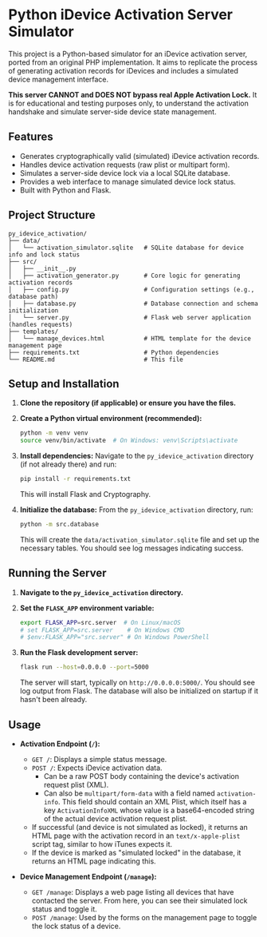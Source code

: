 # Python iDevice Activation Server Simulator

This project is a Python-based simulator for an iDevice activation server, ported from an original PHP implementation. It aims to replicate the process of generating activation records for iDevices and includes a simulated device management interface.

**This server CANNOT and DOES NOT bypass real Apple Activation Lock.** It is for educational and testing purposes only, to understand the activation handshake and simulate server-side device state management.

## Features

*   Generates cryptographically valid (simulated) iDevice activation records.
*   Handles device activation requests (raw plist or multipart form).
*   Simulates a server-side device lock via a local SQLite database.
*   Provides a web interface to manage simulated device lock status.
*   Built with Python and Flask.

## Project Structure

```
py_idevice_activation/
├── data/
│   └── activation_simulator.sqlite   # SQLite database for device info and lock status
├── src/
│   ├── __init__.py
│   ├── activation_generator.py       # Core logic for generating activation records
│   ├── config.py                     # Configuration settings (e.g., database path)
│   ├── database.py                   # Database connection and schema initialization
│   └── server.py                     # Flask web server application (handles requests)
├── templates/
│   └── manage_devices.html           # HTML template for the device management page
├── requirements.txt                  # Python dependencies
└── README.md                         # This file
```

## Setup and Installation

1.  **Clone the repository (if applicable) or ensure you have the files.**

2.  **Create a Python virtual environment (recommended):**
    ```bash
    python -m venv venv
    source venv/bin/activate  # On Windows: venv\Scripts\activate
    ```

3.  **Install dependencies:**
    Navigate to the `py_idevice_activation` directory (if not already there) and run:
    ```bash
    pip install -r requirements.txt
    ```
    This will install Flask and Cryptography.

4.  **Initialize the database:**
    From the `py_idevice_activation` directory, run:
    ```bash
    python -m src.database
    ```
    This will create the `data/activation_simulator.sqlite` file and set up the necessary tables. You should see log messages indicating success.

## Running the Server

1.  **Navigate to the `py_idevice_activation` directory.**

2.  **Set the `FLASK_APP` environment variable:**
    ```bash
    export FLASK_APP=src.server  # On Linux/macOS
    # set FLASK_APP=src.server    # On Windows CMD
    # $env:FLASK_APP="src.server" # On Windows PowerShell
    ```

3.  **Run the Flask development server:**
    ```bash
    flask run --host=0.0.0.0 --port=5000
    ```
    The server will start, typically on `http://0.0.0.0:5000/`. You should see log output from Flask. The database will also be initialized on startup if it hasn't been already.

## Usage

*   **Activation Endpoint (`/`):**
    *   `GET /`: Displays a simple status message.
    *   `POST /`: Expects iDevice activation data.
        *   Can be a raw POST body containing the device's activation request plist (XML).
        *   Can also be `multipart/form-data` with a field named `activation-info`. This field should contain an XML Plist, which itself has a key `ActivationInfoXML` whose value is a base64-encoded string of the actual device activation request plist.
    *   If successful (and device is not simulated as locked), it returns an HTML page with the activation record in an `text/x-apple-plist` script tag, similar to how iTunes expects it.
    *   If the device is marked as "simulated locked" in the database, it returns an HTML page indicating this.

*   **Device Management Endpoint (`/manage`):**
    *   `GET /manage`: Displays a web page listing all devices that have contacted the server. From here, you can see their simulated lock status and toggle it.
    *   `POST /manage`: Used by the forms on the management page to toggle the lock status of a device.